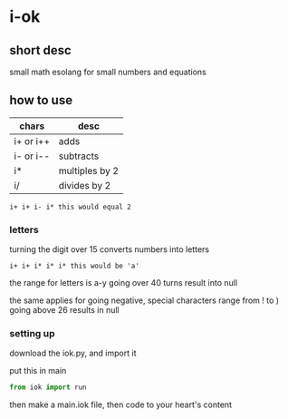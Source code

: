 # i-ok

## short desc
small math esolang for small numbers and equations

## how to use
| chars   | desc |
| --------| --------|
| i+ or i++| adds    |
| i- or i--| subtracts|
| i*      | multiples by 2|
| i/      | divides by 2|

```
i+ i+ i- i* this would equal 2
```
### letters
turning the digit over 15 converts numbers into letters
```
i+ i+ i* i* i* this would be 'a'
```
the range for letters is a-y
going over 40 turns result into null

the same applies for going negative, special characters range from ! to  )  going above 26 results in null

### setting up
download the iok.py, and import it

put this in main
``` python
from iok import run
```
then make a main.iok file, then code to your heart's content


